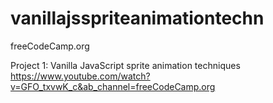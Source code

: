 # vanillajsspriteanimationtechn


freeCodeCamp.org

Project 1: Vanilla JavaScript sprite animation techniques
https://www.youtube.com/watch?v=GFO_txvwK_c&ab_channel=freeCodeCamp.org